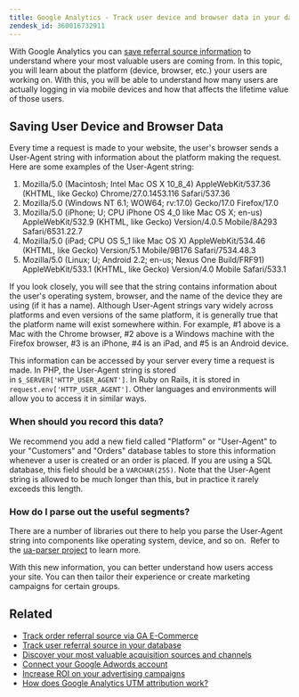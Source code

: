 ```yaml
---
title: Google Analytics - Track user device and browser data in your database
zendesk_id: 360016732911
---
```


With Google Analytics you can [save referral source information](../analysis/google-track-user-acq.md) to understand where your most valuable users are coming from. In this topic, you will learn about the platform (device, browser, etc.) your users are working on. With this, you will be able to understand how many users are actually logging in via mobile devices and how that affects the lifetime value of those users.

## Saving User Device and Browser Data

Every time a request is made to your website, the user's browser sends a User-Agent string with information about the platform making the request. Here are some examples of the User-Agent string:

1. Mozilla/5.0 (Macintosh; Intel Mac OS X 10\_8\_4) AppleWebKit/537.36 (KHTML, like Gecko) Chrome/27.0.1453.116 Safari/537.36
2. Mozilla/5.0 (Windows NT 6.1; WOW64; rv:17.0) Gecko/17.0 Firefox/17.0
3. Mozilla/5.0 (iPhone; U; CPU iPhone OS 4\_0 like Mac OS X; en-us) AppleWebKit/532.9 (KHTML, like Gecko) Version/4.0.5 Mobile/8A293 Safari/6531.22.7
4. Mozilla/5.0 (iPad; CPU OS 5\_1 like Mac OS X) AppleWebKit/534.46 (KHTML, like Gecko) Version/5.1 Mobile/9B176 Safari/7534.48.3
5. Mozilla/5.0 (Linux; U; Android 2.2; en-us; Nexus One Build/FRF91) AppleWebKit/533.1 (KHTML, like Gecko) Version/4.0 Mobile Safari/533.1

If you look closely, you will see that the string contains information about the user's operating system, browser, and the name of the device they are using (if it has a name). Although User-Agent strings vary widely across platforms and even versions of the same platform, it is generally true that the platform name will exist somewhere within. For example, #1 above is a Mac with the Chrome browser, #2 above is a Windows machine with the Firefox browser, #3 is an iPhone, #4 is an iPad, and #5 is an Android device.

This information can be accessed by your server every time a request is made. In PHP, the User-Agent string is stored in `$_SERVER['HTTP_USER_AGENT']`. In Ruby on Rails, it is stored in `request.env['HTTP_USER_AGENT']`. Other languages and environments will allow you to access it in similar ways.

### When should you record this data?

We recommend you add a new field called "Platform" or "User-Agent" to your "Customers" and "Orders" database tables to store this information whenever a user is created or an order is placed. If you are using a SQL database, this field should be a `VARCHAR(255)`. Note that the User-Agent string is allowed to be much longer than this, but in practice it rarely exceeds this length.

### How do I parse out the useful segments?

There are a number of libraries out there to help you parse the User-Agent string into components like operating system, device, and so on.  Refer to the [ua-parser project](https://github.com/tobie/ua-parser) to learn more.

With this new information, you can better understand how users access your site. You can then tailor their experience or create marketing campaigns for certain groups.

## Related

*  [Track order referral source via GA E-Commerce](../importing-data/integrations/google-ecommerce.md)
*  [Track user referral source in your database](../analysis/google-track-user-acq.md)
*  [Discover your most valuable acquisition sources and channels](../analysis/most-value-source-channel.md)
*  [Connect your Google Adwords account](../importing-data/integrations/google-adwords.md)
*  [Increase ROI on your advertising campaigns](../analysis/roi-ad-camp.md)
*  [How does Google Analytics UTM attribution work?](../analysis/utm-attributes.md)
